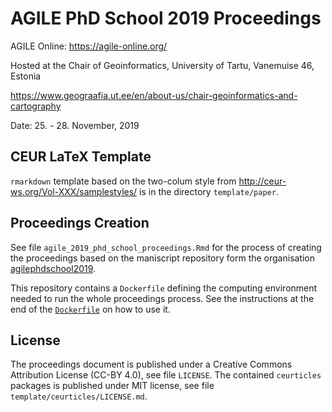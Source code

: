 # AGILE PhD School 2019 Proceedings

AGILE Online: https://agile-online.org/

Hosted at the Chair of Geoinformatics, University of Tartu, Vanemuise 46, Estonia

https://www.geograafia.ut.ee/en/about-us/chair-geoinformatics-and-cartography

Date: 25. - 28. November, 2019

## CEUR LaTeX Template

`rmarkdown` template based on the two-colum style from http://ceur-ws.org/Vol-XXX/samplestyles/ is in the directory `template/paper`.

## Proceedings Creation

See file `agile_2019_phd_school_proceedings.Rmd` for the process of creating the proceedings based on the maniscript repository form the organisation [agilephdschool2019](https://github.com/agilephdschool2019/).

This repository contains a `Dockerfile` defining the computing environment needed to run the whole proceedings process.
See the instructions at the end of the [`Dockerfile`](Dockerfile) on how to use it.

## License

The proceedings document is published under a Creative Commons Attribution License (CC-BY 4.0), see file `LICENSE`.
The contained `ceurticles` packages is published under MIT license, see file `template/ceurticles/LICENSE.md`.
